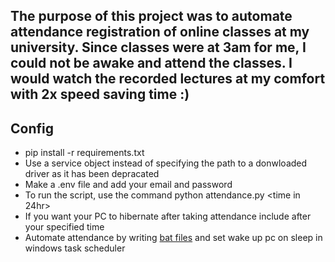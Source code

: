 ## The purpose of this project was to automate attendance registration of online classes at my university. Since classes were at 3am for me, I could not be awake and attend the classes. I would watch the recorded lectures at my comfort with 2x speed saving time :)

## Config

+ pip install -r requirements.txt
+ Use a service object instead of specifying the path to a donwloaded driver as it has been depracated 
+ Make a .env file and add your email and password
+ To run the script, use the command python attendance.py <course name> <time in 24hr>
+ If you want your PC to hibernate after taking attendance include <sleep> after your specified time
+ Automate attendance by writing [bat files](/bat_files) and set wake up pc on sleep in windows task scheduler
